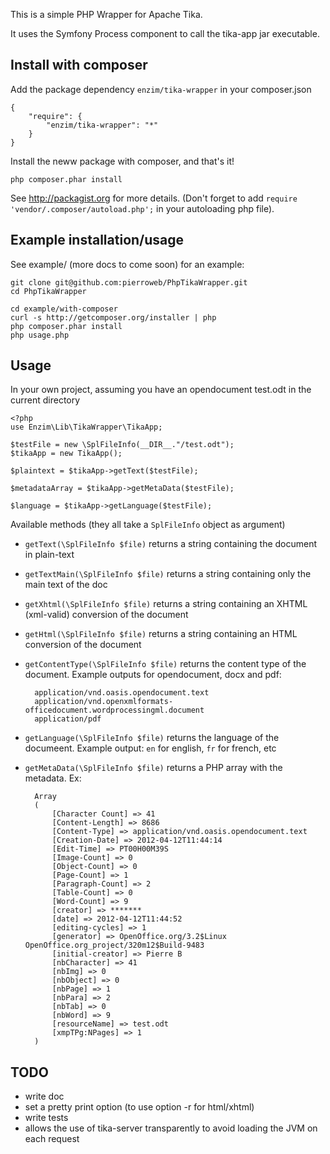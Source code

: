This is a simple PHP Wrapper for Apache Tika.

It uses the Symfony Process component to call the tika-app jar
executable.

Install with composer
------------------------
Add the package dependency `enzim/tika-wrapper` in your composer.json 

    {
        "require": {
            "enzim/tika-wrapper": "*" 
        }   
    }
Install the neww package with composer, and that's it!

    php composer.phar install


See http://packagist.org for more details. (Don't forget to add 
`require 'vendor/.composer/autoload.php';` in your autoloading php file).

Example installation/usage
------------------------

See example/ (more docs to come soon) for an example:

    git clone git@github.com:pierroweb/PhpTikaWrapper.git
    cd PhpTikaWrapper
    
    cd example/with-composer
    curl -s http://getcomposer.org/installer | php
    php composer.phar install
    php usage.php


Usage
------------------------

In your own project, assuming you have an opendocument test.odt in the
current directory

    <?php
    use Enzim\Lib\TikaWrapper\TikaApp;
     
    $testFile = new \SplFileInfo(__DIR__."/test.odt");
    $tikaApp = new TikaApp();
     
    $plaintext = $tikaApp->getText($testFile);
     
    $metadataArray = $tikaApp->getMetaData($testFile);
    
    $language = $tikaApp->getLanguage($testFile);


Available methods (they all take a `SplFileInfo` object as argument)

- `getText(\SplFileInfo $file)` returns a string containing the document
  in plain-text
- `getTextMain(\SplFileInfo $file)` returns a string containing only the
  main text of the doc
- `getXhtml(\SplFileInfo $file)` returns a string containing an XHTML
  (xml-valid) conversion of the document
- `getHtml(\SplFileInfo $file)` returns a string containing an HTML
  conversion of the document
- `getContentType(\SplFileInfo $file)` returns the content type of the
  document. Example outputs for opendocument, docx and pdf:
  
        application/vnd.oasis.opendocument.text
        application/vnd.openxmlformats-officedocument.wordprocessingml.document
        application/pdf
   
- `getLanguage(\SplFileInfo $file)` returns the language of the
  documeent. Example output: `en` for english, `fr` for french, etc
- `getMetaData(\SplFileInfo $file)` returns a PHP array with the
  metadata. Ex:
   
        Array  
        (
            [Character Count] => 41
            [Content-Length] => 8686
            [Content-Type] => application/vnd.oasis.opendocument.text
            [Creation-Date] => 2012-04-12T11:44:14
            [Edit-Time] => PT00H00M39S
            [Image-Count] => 0
            [Object-Count] => 0
            [Page-Count] => 1
            [Paragraph-Count] => 2
            [Table-Count] => 0
            [Word-Count] => 9
            [creator] => *******
            [date] => 2012-04-12T11:44:52
            [editing-cycles] => 1
            [generator] => OpenOffice.org/3.2$Linux OpenOffice.org_project/320m12$Build-9483
            [initial-creator] => Pierre B
            [nbCharacter] => 41
            [nbImg] => 0
            [nbObject] => 0
            [nbPage] => 1
            [nbPara] => 2
            [nbTab] => 0
            [nbWord] => 9
            [resourceName] => test.odt
            [xmpTPg:NPages] => 1
        )
  



TODO
------------------------
- write doc
- set a pretty print option (to use option -r for html/xhtml)
- write tests 
- allows the use of tika-server transparently to avoid loading the JVM on
  each request
